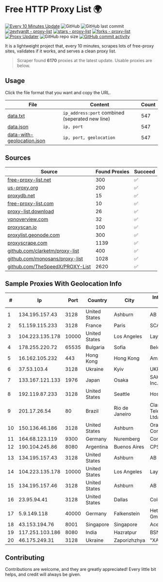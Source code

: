 
# Free HTTP Proxy List 🌍

[![Every 10 Minutes Update](https://github.com/mertguvencli/http-proxy-list/actions/workflows/main.yml/badge.svg?branch=main)](https://github.com/mertguvencli/http-proxy-list/actions/workflows/main.yml)
![GitHub](https://img.shields.io/github/license/mertguvencli/http-proxy-list)
![GitHub last commit](https://img.shields.io/github/last-commit/mertguvencli/http-proxy-list)
[![zevtyardt - proxy-list](https://img.shields.io/static/v1?label=zevtyardt&message=proxy-list&color=blue&logo=github)](https://github.com/zevtyardt/proxy-list "Go to GitHub repo")
[![stars - proxy-list](https://img.shields.io/github/stars/zevtyardt/proxy-list?style=social)](https://github.com/zevtyardt/proxy-list)
[![forks - proxy-list](https://img.shields.io/github/forks/zevtyardt/proxy-list?style=social)](https://github.com/zevtyardt/proxy-list)
[![Proxy Updater](https://github.com/zevtyardt/proxy-list/workflows/Proxy%20Updater/badge.svg)](https://github.com/zevtyardt/proxy-list/actions?query=workflow:"Proxy+Updater")
![GitHub repo size](https://img.shields.io/github/repo-size/zevtyardt/proxy-list)
[![GitHub commit activity](https://img.shields.io/github/commit-activity/m/zevtyardt/proxy-list?logo=commits)](https://github.com/zevtyardt/proxy-list/commits/main)

It is a lightweight project that, every 10 minutes, scrapes lots of free-proxy sites, validates if it works, and serves a clean proxy list.

> Scraper found **6170** proxies at the latest update. Usable proxies are below.

## Usage

Click the file format that you want and copy the URL.

|File|Content|Count|
|----|-------|-----|
|[data.txt](https://raw.githubusercontent.com/mertguvencli/http-proxy-list/main/proxy-list/data.txt)|`ip_address:port` combined (seperated new line)|547|
|[data.json](https://raw.githubusercontent.com/mertguvencli/http-proxy-list/main/proxy-list/data.json)|`ip, port`|547|
|[data-with-geolocation.json](https://raw.githubusercontent.com/mertguvencli/http-proxy-list/main/proxy-list/data-with-geolocation.json)|`ip, port, geolocation`|547|

## Sources

|Source|Found Proxies|Succeed|
|------|-------------|-------|
|[free-proxy-list.net](https://free-proxy-list.net)|300|✅|
|[us-proxy.org](https://www.us-proxy.org)|200|✅|
|[proxydb.net](http://proxydb.net)|15|✅|
|[free-proxy-list.com](https://free-proxy-list.com/?page=&port=&type%5B%5D=http&type%5B%5D=https&up_time=0&search=Search)|10|✅|
|[proxy-list.download](https://www.proxy-list.download/HTTP)|26|✅|
|[vpnoverview.com](https://vpnoverview.com/privacy/anonymous-browsing/free-proxy-servers)|32|✅|
|[proxyscan.io](https://www.proxyscan.io)|100|✅|
|[proxylist.geonode.com](https://proxylist.geonode.com/api/proxy-list?limit=300&page=1&sort_by=lastChecked&sort_type=desc&protocols=http,https)|300|✅|
|[proxyscrape.com](https://api.proxyscrape.com/v2/?request=displayproxies&protocol=http&timeout=10000&country=all&ssl=all&anonymity=all)|1139|✅|
|[github.com/clarketm/proxy-list](https://raw.githubusercontent.com/clarketm/proxy-list/master/proxy-list-raw.txt)|400|✅|
|[github.com/monosans/proxy-list](https://raw.githubusercontent.com/monosans/proxy-list/main/proxies/http.txt)|1028|✅|
|[github.com/TheSpeedX/PROXY-List](https://raw.githubusercontent.com/TheSpeedX/PROXY-List/master/http.txt)|2620|✅|


## Sample Proxies With Geolocation Info

|#|Ip|Port|Country|City|Internet Service Provider|
|-|--|----|-------|----|-------------------------|
|1|134.195.157.43|3128|United States|Ashburn|AB E-Commerce|
|2|51.159.115.233|3128|France|Paris|SCALEWAY|
|3|104.223.135.178|10000|United States|Los Angeles|LayerHost|
|4|178.255.220.72|65535|Bulgaria|Sofia|Belcloud LTD|
|5|16.162.105.232|443|Hong Kong|Hong Kong|Amazon.com|
|6|37.53.103.4|3128|Ukraine|Kyiv|UKRTELECOM|
|7|133.167.121.133|1976|Japan|Osaka|SAKURA Internet Inc.|
|8|192.119.87.233|3128|United States|Seattle|Hostwinds LLC.|
|9|201.17.26.54|80|Brazil|Rio de Janeiro|Claro NXT Telecomunicacoes Ltda|
|10|150.136.46.186|3128|United States|Ashburn|Oracle Corporation|
|11|164.68.123.119|9300|Germany|Nuremberg|Contabo GmbH|
|12|190.104.245.86|8080|Argentina|Buenos Aires|CPS|
|13|134.195.157.43|3128|United States|Ashburn|AB E-Commerce|
|14|104.223.135.178|10000|United States|Los Angeles|LayerHost|
|15|134.195.157.46|3128|United States|Ashburn|AB E-Commerce|
|16|23.95.94.41|3128|United States|Dallas|ColoCrossing|
|17|5.9.149.118|40000|Germany|Falkenstein|Hetzner Online GmbH|
|18|43.153.194.76|8001|Singapore|Singapore|Aceville Pte.ltd|
|19|117.251.103.186|8080|India|Hazratpur|BSNL Internet|
|20|46.175.249.31|3128|Ukraine|Zaporizhzhya|"XATANET" Ltd|



## Contributing

Contributions are welcome, and they are greatly appreciated! Every
little bit helps, and credit will always be given.

